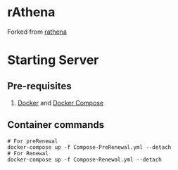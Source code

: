 # rAthena

Forked from [rathena](https://github.com/rathena/rathena)

# Starting Server

## Pre-requisites

1. [Docker](https://docs.docker.com/) and [Docker Compose](https://docs.docker.com/compose/)

## Container commands

```shell
# For preRenewal
docker-compose up -f Compose-PreRenewal.yml --detach
# For Renewal
docker-compose up -f Compose-Renewal.yml --detach
```
